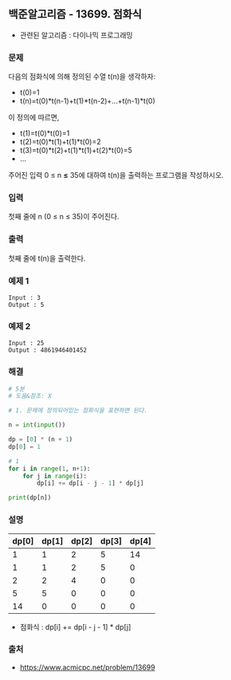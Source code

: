 ## 백준알고리즘 - 13699. 점화식

- 관련된 알고리즘 : 다이나믹 프로그래밍

### 문제

다음의 점화식에 의해 정의된 수열 t(n)을 생각하자:

- t(0)=1
- t(n)=t(0)*t(n-1)+t(1)*t(n-2)+...+t(n-1)\*t(0)

이 정의에 따르면,

- t(1)=t(0)\*t(0)=1
- t(2)=t(0)*t(1)+t(1)*t(0)=2
- t(3)=t(0)*t(2)+t(1)*t(1)+t(2)\*t(0)=5
- ...

주어진 입력 0 ≤ n **≤** 35에 대하여 t(n)을 출력하는 프로그램을 작성하시오.

### 입력

첫째 줄에 n (0 ≤ n ≤ 35)이 주어진다.

### 출력

첫째 줄에 t(n)을 출력한다.

### 예제 1

```
Input : 3
Output : 5
```

### 예제 2

```
Input : 25
Output : 4861946401452
```

### 해결

```python
# 5분
# 도움&참조: X

# 1. 문제에 정의되어있는 점화식을 표현하면 된다.

n = int(input())

dp = [0] * (n + 1)
dp[0] = 1

# 1
for i in range(1, n+1):
    for j in range(i):
        dp[i] += dp[i - j - 1] * dp[j]

print(dp[n])
```

### 설명

| dp[0] | dp[1] | dp[2] | dp[3] | dp[4] |
| ----- | ----- | ----- | ----- | ----- |
| 1     | 1     | 2     | 5     | 14    |
| 1     | 1     | 2     | 5     | 0     |
| 2     | 2     | 4     | 0     | 0     |
| 5     | 5     | 0     | 0     | 0     |
| 14    | 0     | 0     | 0     | 0     |

- 점화식 : dp[i] += dp[i - j - 1] \* dp[j]

### 출처

- https://www.acmicpc.net/problem/13699

